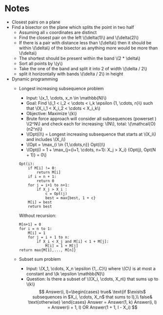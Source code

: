 # Notes

* Closest pairs on a plane
* Find a bisector on the plane which splits the point in two half
    * Assuming all `x` coordinates are distinct
    * Find the closest pair on the left \\(\delta(1)\\) and \\(\delta(2)\\)
    * If there is a pair with distance less than \\(\delta\\) then it should be within \\(\delta\\) of the bisector as anything more would be more than \\(\delta\\)
    * The shortest should be present within the band \\(2 * \delta\\)
    * Sort all points by \\(y\\)
    * Take the one of the band and split it into 2 of width \\(\delta / 2\\)
    * split it horizontally with bands \\(\delta / 2\\) in height
* Dynamic programming
    * Longest increasing subsequence problem
        * Input: \\(x_1, \cdots, x_n \in \mathbb{N}\\)
        * Goal: Find \\(i_1 < i_2 < \cdots < i_k \epsilon \{1, \cdots, n\}\\) such that \\(X_i_1 < X_i_2 < \cdots < X_i_k\\)
        * Objective: Maximize \\(k\\)
        * Brute force approach will consider all subsequences (powerset ) \\(2^N\\) and check each for increasing: \\(N\\), total: \\(\mathcal{O}(n2^n)\\)
        * \\(Opt(i)\\) = Longest increasing subsequence that starts at \\(X_i\\) and includes \\(X_i\\)
        * \\(Opt = \max_{i \in {1,\cdots,n}} Opt(i)\\)
        * \\(Opt(i) = 1 + \max_{j=\{i+1, \cdots, n+1\}: X_j > X_i} \{Opt(j), Opt(N + 1)\} = 0\\)
        ```
        Opt(i):
            if M[i] != 0:
                return M[i]
            if i = n + 1:
                return 0
            for j = i+1 to n+1:
                if X_j > X_i :
                    c = Opt(j)
                    best = max{best, 1 + c}
            M[i] = best
            return best
        ```

        Without recursion:

        ```
        M[n+1] = 0
        for i = n to 1:
            M[i] = 1
            for j = i + 1 to n:
                if X_i < X_j and M[i] < 1 + M[j]:
                    M[i] = 1 + M[j]
        return max{M[1],..., M[n]}
        ```
    * Subset sum problem
        * Input: \\(X_1, \cdots, X_n \epsilon \{1,..C\}\\) where \\(C\\) is at most a constant and \\(k \epsilon \mathbb{N}\\)
        * Question: Is there a subset of \\(\{X_i, \cdots, X_n\\) that sums up to \\(k\\)
        $$
        Answer(i, l)=\begin{cases}
            true& \text{if $\exists$ subsequences in $X_i, \cdots, X_n$ that sums to l},\\
            false& \text{otherwise}
        \end{cases}
        Answer = Answer(1, k)
        Answer(i, l) = Answer(i + 1, l) OR Answer(1 + 1, l - X_i)
        $$

